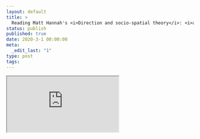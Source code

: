 ```yaml
---
layout: default
title: >
  Reading Matt Hannah's <i>Direction and socio-spatial theory</i>: <i>a political economy of oriented practice</i>
status: publish
published: true
date: 2020-3-1 00:00:00
meta:
  _edit_last: "1"
type: post
tags:
---
```

<div  id="qrcode"></div>
<div>
<iframe src="https://researchers.mq.edu.au/en/publications/reading-matt-hannahs-idirection-and-socio-spatial-theoryi-ia-poli">
</iframe>
</div>

<script type="text/javascript" src="{site.baseurl}/js/qr/qrcode.js"></script>
<script type="text/javascript">
new QRCode(document.getElementById("qrcode"), "https://researchers.mq.edu.au/en/publications/reading-matt-hannahs-idirection-and-socio-spatial-theoryi-ia-poli");
</script>
        